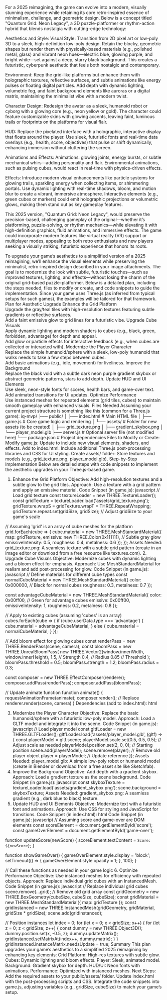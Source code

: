 For a 2025 reimagining, the game can evolve into a modern, visually stunning experience while retaining its core retro-inspired essence of minimalism, challenge, and geometric design. Below is a concept titled "Quantum Grid: Neon Legacy", a 3D puzzle-platformer or rhythm-action hybrid that blends nostalgia with cutting-edge technology:

Aesthetics and Style:
Visual Style: Transition from 2D pixel art or low-poly 3D to a sleek, high-definition low-poly design. Retain the blocky, geometric shapes but render them with physically-based materials (e.g., polished metal, glass) and vibrant neon hues—electric blue, glowing purple, and bright white—set against a deep, starry black background. This creates a futuristic, cyberpunk aesthetic that feels both nostalgic and contemporary.

Environment: Keep the grid-like platforms but enhance them with holographic textures, reflective surfaces, and subtle animations like energy pulses or floating digital particles. Add depth with dynamic lighting, volumetric fog, and faint background elements like auroras or a digital matrix, maintaining the minimalist vibe with a modern twist.

Character Design: Redesign the avatar as a sleek, humanoid robot or cyborg with a glowing core (e.g., neon yellow or gold). The character could feature customizable skins with glowing accents, leaving faint, luminous trails or footprints on the platforms for visual flair.

HUD: Replace the pixelated interface with a holographic, interactive display that floats around the player. Use sleek, futuristic fonts and real-time data overlays (e.g., health, score, objectives) that pulse or shift dynamically, enhancing immersion without cluttering the screen.

Animations and Effects:
Animations: glowing joints, energy bursts, or subtle mechanical whirs—adding personality and flair. Environmental animations, such as pulsing cubes, would react in real-time with physics-driven effects.

Effects: Introduce modern visual enhancements like particle systems for glowing trails, sparkling energy when collecting items, or shimmering portals. Use dynamic lighting with real-time shadows, bloom, and motion blur to create a vibrant, immersive atmosphere. Interactive elements (e.g., green cubes or markers) could emit holographic projections or volumetric glows, making them stand out as key gameplay features.

This 2025 version, "Quantum Grid: Neon Legacy", would preserve the precision-based, challenging gameplay of the original—whether it’s platforming, puzzle-solving, or rhythm mechanics—while elevating it with high-definition graphics, fluid animations, and immersive effects. The game could incorporate modern features like virtual reality (VR) support or multiplayer modes, appealing to both retro enthusiasts and new players seeking a visually striking, futuristic experience that honors its roots.

To upgrade your game’s aesthetics to a simplified version of a 2025 reimagining, we’ll enhance the visual elements while preserving the minimalist, retro-inspired design described in your image attachments. The goal is to modernize the look with subtle, futuristic touches—such as improved textures, lighting, and effects—without losing the charm of the original grid-based puzzle-platformer. Below is a detailed plan, including the steps needed, files to modify or create, and code snippets to guide the implementation. Since your game uses Three.js (as inferred from typical setups for such games), the examples will be tailored for that framework.
Plan for Aesthetic Upgrade
Enhance the Grid Platform  
Upgrade the gray/teal tiles with high-resolution textures featuring subtle gradients or reflective surfaces.  
Add a faint emissive glow to grid lines for a futuristic vibe.
Upgrade Cube Visuals  
Apply dynamic lighting and modern shaders to cubes (e.g., black, green, forbidden, advantage) for depth and appeal.  
Add glow or particle effects for interactive feedback (e.g., when cubes are collected or interacted with).
Modernize the Player Character  
Replace the simple humanoid/sphere with a sleek, low-poly humanoid that walks needs to take a few steps between cubes.  
Add basic animations (e.g., idle, movement) for liveliness.
Improve the Background  
Replace the black void with a subtle dark neon purple gradient skybox or abstract geometric patterns, stars to add depth.
Update HUD and UI Elements  
Use sleek, neon-style fonts for scores, health bars, and game-over text.  
Add animated transitions for UI updates.
Optimize Performance  
Use instanced meshes for repeated elements (grid tiles, cubes) to maintain smooth gameplay with enhanced visuals.
Files Needed
Assuming your current project structure is something like this (common for a Three.js game):
iq-mvp/
├── public/
│ ├── index.html # Main HTML file
│ ├── game.js # Core game logic and rendering
│ └── assets/ # Folder for new assets (to be created)
│ ├── grid_texture.png
│ ├── gradient_skybox.png
│ └── player_model.glb
├── server.js # Optional server file (not modified here)
└── package.json # Project dependencies
Files to Modify or Create:
Modify game.js: Update to include new visual elements, shaders, and effects.
Add to index.html: Include additional Three.js post-processing libraries and CSS for UI styling.
Create assets/ folder: Store textures and models (e.g., grid_texture.png, player_model.glb).
Step-by-Step Implementation
Below are detailed steps with code snippets to implement the aesthetic upgrades in your Three.js-based game.

1. Enhance the Grid Platform
   Objective: Add high-resolution textures and a subtle glow to the grid tiles.
   Approach: Use a texture with a grid pattern and apply an emissive material.
   Code Snippet (in game.js):
   javascript
   // Load grid texture
   const textureLoader = new THREE.TextureLoader();
   const gridTexture = textureLoader.load('assets/grid_texture.png');
   gridTexture.wrapS = gridTexture.wrapT = THREE.RepeatWrapping;
   gridTexture.repeat.set(gridSize, gridSize); // Adjust gridSize to your game's scale

// Assuming 'grid' is an array of cube meshes for the platform
grid.forEach(cube => {
cube.material = new THREE.MeshStandardMaterial({
map: gridTexture,
emissive: new THREE.Color(0x111111), // Subtle gray glow
emissiveIntensity: 0.5,
roughness: 0.4,
metalness: 0.6
});
});
Assets Needed:
grid_texture.png: A seamless texture with a subtle grid pattern (create in an image editor or download from a free resource like textures.com). 2. Upgrade Cube Visuals
Objective: Modernize cubes with dynamic lighting and a bloom effect for emphasis.
Approach: Use MeshStandardMaterial for realism and add post-processing for glow.
Code Snippet (in game.js):
javascript
// Define materials for different cube types
const normalCubeMaterial = new THREE.MeshStandardMaterial({
color: 0x000000, // Black for normal cubes
roughness: 0.3,
metalness: 0.7
});

const advantageCubeMaterial = new THREE.MeshStandardMaterial({
color: 0x00ff00, // Green for advantage cubes
emissive: 0x00ff00,
emissiveIntensity: 1,
roughness: 0.2,
metalness: 0.8
});

// Apply to existing cubes (assuming 'cubes' is an array)
cubes.forEach(cube => {
if (cube.userData.type === 'advantage') {
cube.material = advantageCubeMaterial;
} else {
cube.material = normalCubeMaterial;
}
});

// Add bloom effect for glowing cubes
const renderPass = new THREE.RenderPass(scene, camera);
const bloomPass = new THREE.UnrealBloomPass(
new THREE.Vector2(window.innerWidth, window.innerHeight),
1.5, // Strength
0.4, // Radius
0.85 // Threshold
);
bloomPass.threshold = 0.5;
bloomPass.strength = 1.2;
bloomPass.radius = 0.3;

const composer = new THREE.EffectComposer(renderer);
composer.addPass(renderPass);
composer.addPass(bloomPass);

// Update animate function
function animate() {
requestAnimationFrame(animate);
composer.render(); // Replace renderer.render(scene, camera)
}
Dependencies (add to index.html):
html

<script src="https://cdn.jsdelivr.net/npm/three@0.128.0/examples/js/postprocessing/EffectComposer.js"></script>
<script src="https://cdn.jsdelivr.net/npm/three@0.128.0/examples/js/postprocessing/RenderPass.js"></script>
<script src="https://cdn.jsdelivr.net/npm/three@0.128.0/examples/js/postprocessing/UnrealBloomPass.js"></script>

3. Modernize the Player Character
   Objective: Replace the basic humanoid/sphere with a futuristic low-poly model.
   Approach: Load a GLTF model and integrate it into the scene.
   Code Snippet (in game.js):
   javascript
   // Load player model
   const gltfLoader = new THREE.GLTFLoader();
   gltfLoader.load('assets/player_model.glb', (gltf) => {
   const playerModel = gltf.scene;
   playerModel.scale.set(0.5, 0.5, 0.5); // Adjust scale as needed
   playerModel.position.set(2, 0, 0); // Starting position
   scene.add(playerModel);
   scene.remove(player); // Remove old player object
   player = playerModel; // Update reference
   });
   Assets Needed:
   player_model.glb: A simple low-poly robot or humanoid model (create in Blender or download from a free asset site like Sketchfab).
4. Improve the Background
   Objective: Add depth with a gradient skybox.
   Approach: Load a gradient texture as the scene background.
   Code Snippet (in game.js):
   javascript
   const skyboxTexture = textureLoader.load('assets/gradient_skybox.png');
   scene.background = skyboxTexture;
   Assets Needed:
   gradient_skybox.png: A seamless gradient (e.g., dark blue to black) texture.
5. Update HUD and UI Elements
   Objective: Modernize text with a futuristic font and animations.
   Approach: Use CSS for styling and JavaScript for transitions.
   Code Snippet (in index.html):
   html
   <!-- Add font and styles -->
   <link href="https://fonts.googleapis.com/css2?family=Orbitron&display=swap" rel="stylesheet">
   <style>
     #score, #game-over {
       font-family: 'Orbitron', sans-serif;
       color: #00ff00; /* Neon green */
       position: absolute;
       top: 10px;
       font-size: 24px;
     }
     #score { left: 10px; }
     #game-over { 
       left: 50%;
       transform: translateX(-50%);
       opacity: 0;
       transition: opacity 1s;
     }
   </style>
   Code Snippet (in game.js):
   javascript
   // Assuming score and game-over are DOM elements
   const scoreElement = document.getElementById('score');
   const gameOverElement = document.getElementById('game-over');

function updateScore(newScore) {
scoreElement.textContent = `Score: ${newScore}`;
}

function showGameOver() {
gameOverElement.style.display = 'block';
setTimeout(() => {
gameOverElement.style.opacity = 1;
}, 100);
}

// Call these functions as needed in your game logic 6. Optimize Performance
Objective: Use instanced meshes for efficiency with repeated objects.
Approach: Replace individual grid cubes with an InstancedMesh.
Code Snippet (in game.js):
javascript
// Replace individual grid cubes
scene.remove(...grid); // Remove old grid array
const gridGeometry = new THREE.BoxGeometry(cubeSize, cubeSize, cubeSize);
const gridMaterial = new THREE.MeshStandardMaterial({ map: gridTexture });
const gridInstanced = new THREE.InstancedMesh(gridGeometry, gridMaterial, gridSize \* gridSize);
scene.add(gridInstanced);

// Position instances
let index = 0;
for (let x = 0; x < gridSize; x++) {
for (let z = 0; z < gridSize; z++) {
const dummy = new THREE.Object3D();
dummy.position.set(x, -0.5, z);
dummy.updateMatrix();
gridInstanced.setMatrixAt(index++, dummy.matrix);
}
}
gridInstanced.instanceMatrix.needsUpdate = true;
Summary
This plan upgrades your game’s aesthetics to a simplified 2025 reimagining by enhancing key elements:
Grid Platform: High-res textures with subtle glow.
Cubes: Dynamic lighting and bloom effects.
Player: Sleek, animated model.
Background: Gradient skybox for depth.
HUD/UI: Neon fonts with animations.
Performance: Optimized with instanced meshes.
Next Steps:
Add the required assets to your public/assets/ folder.
Update index.html with the post-processing scripts and CSS.
Integrate the code snippets into game.js, adjusting variables (e.g., gridSize, cubeSize) to match your game’s setup.
